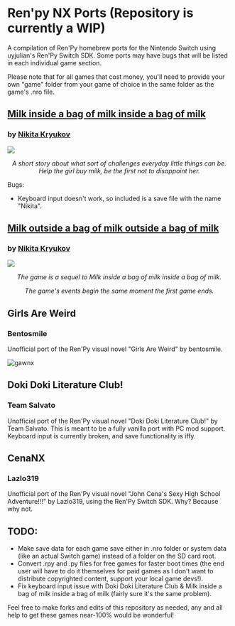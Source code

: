 # Ren'py NX Ports (Repository is currently a WIP)
A compilation of Ren'Py homebrew ports for the Nintendo Switch using uyjulian's Ren'Py Switch SDK. Some ports may have bugs that will be listed in each individual game section.

Please note that for all games that cost money, you'll need to provide your own "game" folder from your game of choice in the same folder as the game's .nro file.

## [Milk inside a bag of milk inside a bag of milk](https://github.com/faithvoid/RenpyNXPorts/releases/tag/MilkInside)
### by [Nikita Kryukov](https://itch.io/profile/nikita-kryukov)	
![](https://cdn.cloudflare.steamstatic.com/steam/apps/1392820/ss_b226e8d681fb98abba8f86bb4e5805f63ecf44b6.1920x1080.jpg)
*<p align=center>A short story about what sort of challenges everyday little things can be. Help the girl buy milk, be the first not to disappoint her.</p>*

Bugs:
- Keyboard input doesn't work, so included is a save file with the name "Nikita".


## [Milk outside a bag of milk outside a bag of milk](https://github.com/faithvoid/RenpyNXPorts/releases/tag/MilkOutside)
### by [Nikita Kryukov](https://itch.io/profile/nikita-kryukov)	
![](https://cdn.cloudflare.steamstatic.com/steam/apps/1604000/ss_336ab6c78787083ba9d2d27bdfe69a55f0b950c4.1920x1080.jpg)
*<p align=center>The game is a sequel to Milk inside a bag of milk inside a bag of milk.</p>*
*<p align=center>The game's events begin the same moment the first game ends.</p>*


## Girls Are Weird
### Bentosmile
Unofficial port of the Ren'Py visual novel "Girls Are Weird" by bentosmile.

![gawnx](https://user-images.githubusercontent.com/56975081/157101230-1648fd85-84b4-4f2e-acf8-4d25b373188e.jpg)

## Doki Doki Literature Club!
### Team Salvato

Unofficial port of the Ren'Py visual novel "Doki Doki Literature Club!" by Team Salvato. This is meant to be a fully vanilla port with PC mod support. Keyboard input is currently broken, and save functionality is iffy.

## CenaNX
### Lazlo319
Unofficial port of the Ren'Py visual novel "John Cena's Sexy High School Adventure!!!" by Lazlo319, using the Ren'Py Switch SDK. Why? Because why not.

## TODO:

- Make save data for each game save either in .nro folder or system data (like an actual Switch game) instead of a folder on the SD card root.
- Convert .rpy and .py files for free games for faster boot times (the end user will have to do it themselves for paid games as I don't want to distribute copyrighted content, support your local game devs!). 
- Fix keyboard input issue with Doki Doki Literature Club & Milk inside a bag of milk inside a bag of milk (fairly sure it's the same problem).

Feel free to make forks and edits of this repository as needed, any and all help to get these games near-100% would be wonderful!
